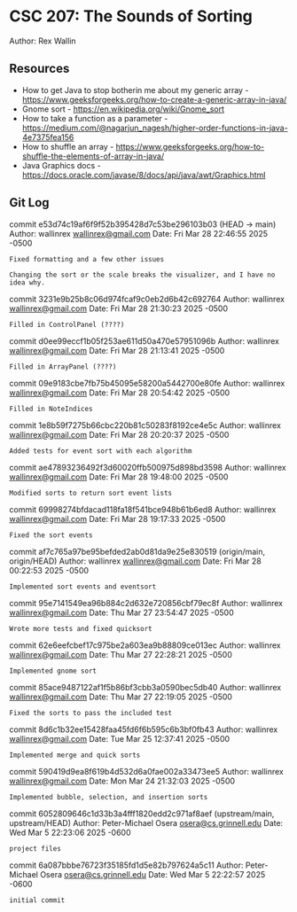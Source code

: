 # CSC 207: The Sounds of Sorting

Author: Rex Wallin

## Resources

*   How to get Java to stop botherin me about my generic array - https://www.geeksforgeeks.org/how-to-create-a-generic-array-in-java/
*   Gnome sort - https://en.wikipedia.org/wiki/Gnome_sort
*   How to take a function as a parameter - https://medium.com/@nagarjun_nagesh/higher-order-functions-in-java-4e7375fea156
*   How to shuffle an array - https://www.geeksforgeeks.org/how-to-shuffle-the-elements-of-array-in-java/
*   Java Graphics docs - https://docs.oracle.com/javase/8/docs/api/java/awt/Graphics.html

## Git Log

commit e53d74c19af6f9f52b395428d7c53be296103b03 (HEAD -> main)
Author: wallinrex <wallinrex@gmail.com>
Date:   Fri Mar 28 22:46:55 2025 -0500

    Fixed formatting and a few other issues

    Changing the sort or the scale breaks the visualizer, and I have no idea why.

commit 3231e9b25b8c06d974fcaf9c0eb2d6b42c692764
Author: wallinrex <wallinrex@gmail.com>
Date:   Fri Mar 28 21:30:23 2025 -0500

    Filled in ControlPanel (????)

commit d0ee99eccf1b05f253ae611d50a470e57951096b
Author: wallinrex <wallinrex@gmail.com>
Date:   Fri Mar 28 21:13:41 2025 -0500

    Filled in ArrayPanel (????)

commit 09e9183cbe7fb75b45095e58200a5442700e80fe
Author: wallinrex <wallinrex@gmail.com>
Date:   Fri Mar 28 20:54:42 2025 -0500

    Filled in NoteIndices

commit 1e8b59f7275b66cbc220b81c50283f8192ce4e5c
Author: wallinrex <wallinrex@gmail.com>
Date:   Fri Mar 28 20:20:37 2025 -0500

    Added tests for event sort with each algorithm

commit ae47893236492f3d60020ffb500975d898bd3598
Author: wallinrex <wallinrex@gmail.com>
Date:   Fri Mar 28 19:48:00 2025 -0500

    Modified sorts to return sort event lists

commit 69998274bfdacad118fa18f541bce948b61b6ed8
Author: wallinrex <wallinrex@gmail.com>
Date:   Fri Mar 28 19:17:33 2025 -0500

    Fixed the sort events

commit af7c765a97be95befded2ab0d81da9e25e830519 (origin/main, origin/HEAD)
Author: wallinrex <wallinrex@gmail.com>
Date:   Fri Mar 28 00:22:53 2025 -0500

    Implemented sort events and eventsort

commit 95e7141549ea96b884c2d632e720856cbf79ec8f
Author: wallinrex <wallinrex@gmail.com>
Date:   Thu Mar 27 23:54:47 2025 -0500

    Wrote more tests and fixed quicksort

commit 62e6eefcbef17c975be2a603ea9b88809ce013ec
Author: wallinrex <wallinrex@gmail.com>
Date:   Thu Mar 27 22:28:21 2025 -0500

    Implemented gnome sort

commit 85ace9487122af1f5b86bf3cbb3a0590bec5db40
Author: wallinrex <wallinrex@gmail.com>
Date:   Thu Mar 27 22:19:05 2025 -0500

    Fixed the sorts to pass the included test

commit 8d6c1b32ee15428faa45fd6f6b595c6b3bf0fb43
Author: wallinrex <wallinrex@gmail.com>
Date:   Tue Mar 25 12:37:41 2025 -0500

    Implemented merge and quick sorts

commit 590419d9ea8f619b4d532d6a0fae002a33473ee5
Author: wallinrex <wallinrex@gmail.com>
Date:   Mon Mar 24 21:32:03 2025 -0500

    Implemented bubble, selection, and insertion sorts

commit 6052809646c1d33b3a4fff1820edd2c971af8aef (upstream/main, upstream/HEAD)
Author: Peter-Michael Osera <osera@cs.grinnell.edu>
Date:   Wed Mar 5 22:23:06 2025 -0600

    project files

commit 6a087bbbe76723f35185fd1d5e82b797624a5c11
Author: Peter-Michael Osera <osera@cs.grinnell.edu>
Date:   Wed Mar 5 22:22:57 2025 -0600

    initial commit